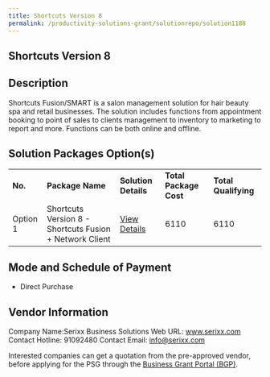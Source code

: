 ```yaml
---
title: Shortcuts Version 8
permalink: /productivity-solutions-grant/solutionrepo/solution1188
---
```


## Shortcuts Version 8

## Description

Shortcuts Fusion/SMART is a salon management solution for hair beauty spa and retail businesses. The solution includes functions from appointment booking to point of sales to clients management to inventory to marketing to report and more. Functions can be both online and offline.

## Solution Packages Option(s)

<table>
<tr>
<td><b>No.</b></td>
<td><b>Package Name</b></td>
<td><b>Solution Details</b></td>
<td><b>Total Package Cost</b></td>
<td><b>Total Qualifying</b></td>
</tr>
<tr>
<td>Option 1</td>
<td>Shortcuts Version 8 - Shortcuts Fusion + Network Client</td>
<td><a href='https://www.gobusiness.gov.sg/images/psg/Desensitised_Serixx_Annex_3_CR_wef_8_July_2021_Part_2.pdf'>View Details</a></td>
<td>6110</td>
<td>6110</td>
</tr>
</table>

## Mode and Schedule of Payment

 - Direct Purchase

## Vendor Information

 Company Name:Serixx Business Solutions 
Web URL: www.serixx.com 
Contact Hotline: 91092480 
Contact Email: info@serixx.com 


Interested companies can get a quotation from the pre-approved vendor, before applying for the PSG through the <a href='https://www.businessgrants.gov.sg/'>Business Grant Portal (BGP)</a>.

<script src="/jquery/resize-tables.js"></script>
